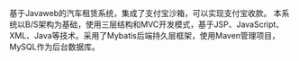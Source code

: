 基于Javaweb的汽车租赁系统，集成了支付宝沙箱，可以实现支付宝收款。
本系统以B/S架构为基础，使用三层结构和MVC开发模式，基于JSP、JavaScript、XML、Java等技术。采用了Mybatis后端持久层框架，使用Maven管理项目，MySQL作为后台数据库。
